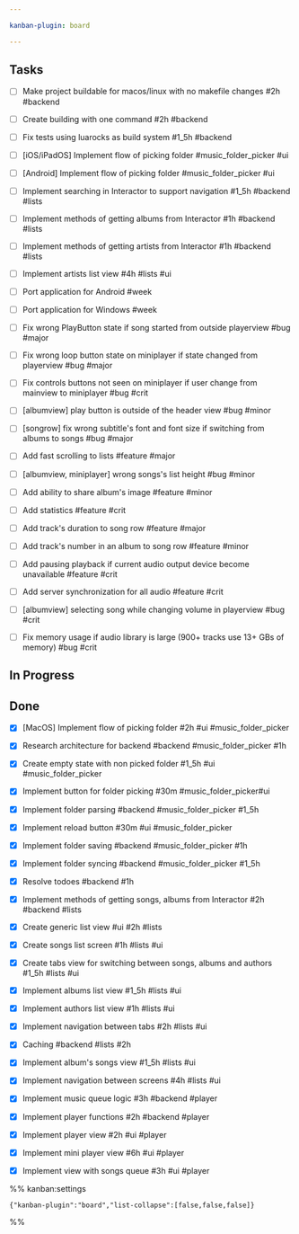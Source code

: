 ```yaml
---

kanban-plugin: board

---
```


## Tasks

- [ ] Make project buildable for macos/linux with no makefile changes #2h #backend
- [ ] Create building with one command #2h #backend
- [ ] Fix tests using luarocks as build system #1_5h #backend
- [ ] [iOS/iPadOS] Implement flow of picking folder #music_folder_picker  #ui
- [ ] [Android] Implement flow of picking folder #music_folder_picker  #ui
- [ ] Implement searching in Interactor to support navigation #1_5h #backend #lists
- [ ] Implement methods of getting albums from Interactor #1h #backend #lists
- [ ] Implement methods of getting artists from Interactor #1h #backend #lists
- [ ] Implement artists list view #4h #lists #ui
- [ ] Port application for Android #week
- [ ] Port application for Windows #week
- [ ] Fix wrong PlayButton state if song started from outside playerview #bug #major
- [ ] Fix wrong loop button state on miniplayer if state changed from playerview #bug #major
- [ ] Fix controls buttons not seen on miniplayer if user change from mainview to miniplayer #bug #crit
- [ ] [albumview] play button is outside of the header view #bug #minor
- [ ] [songrow] fix wrong subtitle's font and font size if switching from albums to songs #bug #major
- [ ] Add fast scrolling to lists #feature #major
- [ ] [albumview, miniplayer] wrong songs's list height #bug #minor
- [ ] Add ability to share album's image #feature #minor
- [ ] Add statistics #feature #crit
- [ ] Add track's duration to song row #feature #major
- [ ] Add track's number in an album to song row #feature #minor
- [ ] Add pausing playback if current audio output device become unavailable #feature #crit
- [ ] Add server synchronization for all audio #feature #crit
- [ ] [albumview] selecting song while changing volume in playerview #bug #crit
- [ ] Fix memory usage if audio library is large (900+ tracks use 13+ GBs of memory) #bug #crit


## In Progress



## Done

- [x] [MacOS] Implement flow of picking folder #2h #ui #music_folder_picker
- [x] Research architecture for backend #backend #music_folder_picker #1h
- [x] Create empty state with non picked folder #1_5h #ui #music_folder_picker
- [x] Implement button for folder picking #30m #music_folder_picker#ui
- [x] Implement folder parsing #backend #music_folder_picker #1_5h
- [x] Implement reload button #30m #ui #music_folder_picker
- [x] Implement folder saving #backend #music_folder_picker #1h
- [x] Implement folder syncing #backend #music_folder_picker #1_5h
- [x] Resolve todoes #backend #1h
- [x] Implement methods of getting songs, albums from Interactor #2h  #backend #lists
- [x] Create generic list view #ui #2h #lists
- [x] Create songs list screen #1h #lists #ui
- [x] Create tabs view for switching between songs, albums and authors #1_5h #lists #ui
- [x] Implement albums list view #1_5h #lists #ui
- [x] Implement authors list view #1h #lists #ui
- [x] Implement navigation between tabs #2h #lists #ui
- [x] Caching #backend #lists #2h
- [x] Implement album's songs view #1_5h #lists #ui
- [x] Implement navigation between screens #4h #lists #ui
- [x] Implement music queue logic #3h #backend #player
- [x] Implement player functions #2h #backend #player
- [x] Implement player view #2h #ui #player
- [x] Implement mini player view #6h #ui #player
- [x] Implement view with songs queue #3h #ui #player




%% kanban:settings
```
{"kanban-plugin":"board","list-collapse":[false,false,false]}
```
%%